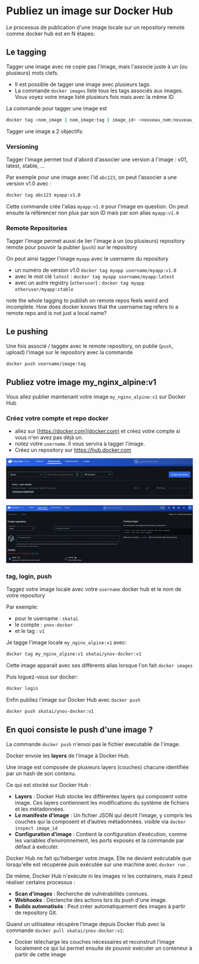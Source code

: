 # Publiez un image sur Docker Hub

Le processus de publication d'une image locale sur un repository remote comme docker hub est en N étapes:

## Le tagging

Tagger une image avec ne copie pas l'image, mais l'associe juste à un (ou plusieurs) mots clefs.

- Il est possible de tagger une image avec plusieurs tags.
- La commande `docker images` liste tous les tags associés aux images. Vous voyez votre image listé plusieurs fois mais avec la même ID

La commande pour tagger une image est

```bash
docker tag <nom_image | nom_image:tag | image_id> <nouveau_nom:nouveau_tag | nom_image:nouveau_tag>
```

Tagger une image a 2 objectifs:

### Versioning

Tagger l'image permet tout d'abord d'associer une version à l'image : v01, latest, stable, ...

Par exemple pour une image avec l'id `abc123`, on peut l'associer a une version v1.0 avec :

```bash
docker tag abc123 myapp:v1.0
```

Cette commande crée l'alias `myapp:v1.0` pour l'image en question.
On peut ensuite la référencer non plus par son ID mais par son alias `myapp:v1.0`

### Remote Repositories

Tagger l'image permet aussi de lier l'image à un (ou plusieurs) repository remote pour pouvoir la publier (`push`) sur le repository

On peut ainsi tagger l'image `myapp` avec le username du repository

- un numéro de version v1.0 `docker tag myapp username/myapp:v1.0`
- avec le mot clé `latest` : `docker tag myapp username/myapp:latest`
- avec un autre registry (`otheruser`) : `docker tag myapp otheruser/myapp:stable`

note the whole tagging to publish on remote repos feels weird and incomplete. How does docker knows that the username:tag refers to a remote repo and is not just a local name?

## Le pushing

Une fois associé / taggée avec le remote repository, on publie (`push`, upload) l'image sur le repository avec la commande

```bash
docker push username/image:tag
```

## Publiez votre image my_nginx_alpine:v1

Vous allez publier maintenant votre image `my_nginx_alpine:v1` sur Docker Hub

### Créez votre compte et repo docker

- allez sur [https://docker.com](docker.com) et créez votre compte si vous n'en avez pas déjà un.
- notez votre `username`. Il vous servira à tagger l'image.
- Créez un repository sur <https://hub.docker.com>

![créer une repo sur Docker Hub](./../../img/docker-hub-create-repo.png)

![Créer une repo sur Docker Hub - step 2](./../../img/docker-hub-create-repo_2.png)

### tag, login, push

Taggez votre image locale avec votre `username` docker hub et le nom de votre repository

Par exemple:

- pour le username : `skatai`
- le compte : `ynov-docker`
- et le tag : `v1`

Je tagge l'image locale `my_nginx_alpine:v1` avec:

```bash
docker tag my_nginx_alpine:v1 skatai/ynov-docker:v1
```

Cette image apparait avec ses différents alias lorsque l'on fait `docker images`

Puis loguez-vous sur docker:

```bash
docker login
```

Enfin publiez l'image sur Docker Hub avec `docker push`

```bash
docker push skatai/ynov-docker:v1
```

## En quoi consiste le push d'une image ?

La commande `docker push` n'envoi pas le fichier executable de l'image.

Docker envoie les **layers** de l’image à Docker Hub.

Une image est composée de plusieurs layers (couches) chacune identifiée par un hash de son contenu.

Ce qui est stocké sur Docker Hub :

- **Layers** : Docker Hub stocke les différentes layers qui composent votre image. Ces layers contiennent les modifications du système de fichiers et les métadonnées.
- **Le manifeste d’image** : Un fichier JSON qui décrit l’image, y compris les couches qui la composent et d’autres métadonnées. visible via `docker inspect image_id`
- **Configuration d’image** : Contient la configuration d’exécution, comme les variables d’environnement, les ports exposés et la commande par défaut à exécuter.

Docker Hub ne fait qu’héberger votre image. Elle ne devient exécutable que lorsqu'elle est récupérée puis exécutée sur une machine avec `docker run` .

De même, Docker Hub n'exécute ni les images ni les containers, mais il peut réaliser certains processus :

- **Scan d’images** : Recherche de vulnérabilités connues.
- **Webhooks** : Déclenche des actions lors du push d'une image.
- **Builds automatisés** : Peut créer automatiquement des images à partir de repository Git.

Quand un utilisateur récupère l’image depuis Docker Hub avec la commande `docker pull skatai/ynov-docker:v1`:

- Docker télécharge les couches nécessaires et reconstruit l’image localement ce qui lui permet ensuite de pouvoir exécuter un conteneur à partir de cette image
